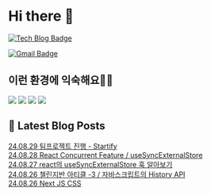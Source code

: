 # Hi there 👋

[![Tech Blog Badge](http://img.shields.io/badge/tistory-black?style=flat-square&logo=Tistory&link=https://codingpracticenote.tistory.com/)](https://codingpracticenote.tistory.com/)
	
[![Gmail Badge](https://img.shields.io/badge/Gmail-d14836?style=flat-square&logo=Gmail&logoColor=white&link=mailto:tkdrnr1215@gmail.com)](mailto:tkdrnr1215@gmail.com)

## 이런 환경에 익숙해요✍🏼

<img src="https://img.shields.io/badge/CSS3-1572B6?style=flat-square&logo=CSS3&logoColor=white"/> </t>
<img src="https://img.shields.io/badge/HTML5-E34F26?style=flat-square&logo=HTML5&logoColor=white"/> 
<img src="https://img.shields.io/badge/JavaScript-F7DF1E?style=flat-square&logo=JavaScript&logoColor=white"/>
<img src="https://img.shields.io/badge/TypeScript-3178C6?style=flat-square&logo=TypeScript&logoColor=white"/>

## 📕 Latest Blog Posts

<a href=https://codingpracticenote.tistory.com/317>24.08.29 팀프로젝트 진행 - Startify</a></br><a href=https://codingpracticenote.tistory.com/316>24.08.28 React Concurrent Feature / useSyncExternalStore</a></br><a href=https://codingpracticenote.tistory.com/315>24.08.27 react의 useSyncExternalStore 훅 알아보기</a></br><a href=https://codingpracticenote.tistory.com/314>24.08.26 챌린지반 아티클 -3 / 자바스크립트의 History API</a></br><a href=https://codingpracticenote.tistory.com/313>24.08.26 Next JS CSS</a></br>